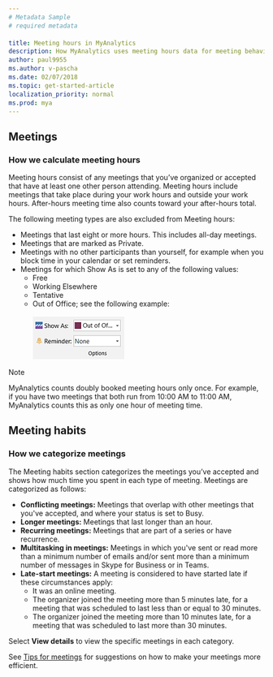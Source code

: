 ```yaml
---
# Metadata Sample
# required metadata

title: Meeting hours in MyAnalytics
description: How MyAnalytics uses meeting hours data for meeting behavior statistics. 
author: paul9955
ms.author: v-pascha
ms.date: 02/07/2018
ms.topic: get-started-article
localization_priority: normal 
ms.prod: mya
---
```


## Meetings

### How we calculate meeting hours 
Meeting hours consist of any meetings that you’ve organized or accepted that have at least one other person attending. Meeting hours include meetings that take place during your work hours and outside your work hours. After-hours meeting time also counts toward your after-hours total. 

The following meeting types are also excluded from Meeting hours: 

 * Meetings that last eight or more hours. This includes all-day meetings.
 * Meetings that are marked as Private.
 * Meetings with no other participants than yourself, for example when you block time in your calendar or set reminders. 
 * Meetings for which Show As is set to any of the following values:
    * Free
    * Working Elsewhere
    * Tentative
    * Out of Office; see the following example:    
    &nbsp;  
      ![Meeting status Out of Office](../../../Images/mya/use/meeting-status-oof.png)

> [!Note] 
> MyAnalytics counts doubly booked meeting hours only once. For example, if you have two meetings that both run from 10:00 AM to 11:00 AM, MyAnalytics counts this as only one hour of meeting time. 

## Meeting habits  

### How we categorize meetings

The Meeting habits section categorizes the meetings you’ve accepted and shows how much time you spent in each type of meeting. Meetings are categorized as follows: 

* **Conflicting meetings:** Meetings that overlap with other meetings that you've accepted, and where your status is set to Busy.
* **Longer meetings:** Meetings that last longer than an hour. 
* **Recurring meetings:** Meetings that are part of a series or have recurrence.   
* **Multitasking in meetings:** Meetings in which you've sent or read more than a minimum number of emails and/or sent more than a minimum number of messages in Skype for Business or in Teams.
* **Late-start meetings:** A meeting is considered to have started late if these circumstances apply:
    * It was an online meeting.
    * The organizer joined the meeting more than 5 minutes late, for a meeting that was scheduled to last less than or equal to 30 minutes.
    * The organizer joined the meeting more than 10 minutes late, for a meeting that was scheduled to last more than 30 minutes. 

Select **View details** to view the specific meetings in each category. 

See [Tips for meetings](../../Overview/Tips.md#tips-for-meetings) for suggestions on how to make your meetings more efficient. 
